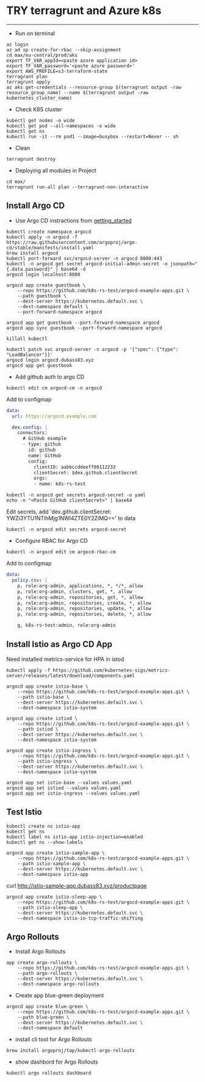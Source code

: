 # TRY terragrunt and Azure k8s
---
+ Run on terminal

```
az login
az ad sp create-for-rbac --skip-assignment
cd max/eu-central/prod/aks
export TF_VAR_appId=<paste azure application id>
export TF_VAR_password='<paste azure password>'
export AWS_PROFILE=s3-terraform-state
terragrant plan
terragrunt apply
az aks get-credentials --resource-group $(terragrunt output -raw resource_group_name) --name $(terragrunt output -raw kubernetes_cluster_name)
```

+ Check K8S cluster

```
kubectl get nodes -o wide
kubectl get pod --all-namespaces -o wide
kubectl get ns
kubectl run -it --rm pod1 --image=busybox --restart=Never -- sh
```

+ Clean

```
terragrunt destroy
```

+ Deploying all modules in Project

```
cd max/
terragrunt run-all plan --terragrunt-non-interactive
```

## Install Argo CD

+ Use Argo CD instractions from [getting_started](https://argoproj.github.io/argo-cd/getting_started/)
```
kubectl create namespace argocd
kubectl apply -n argocd -f https://raw.githubusercontent.com/argoproj/argo-cd/stable/manifests/install.yaml
brew install argocd
kubectl port-forward svc/argocd-server -n argocd 8080:443
kubectl -n argocd get secret argocd-initial-admin-secret -o jsonpath="{.data.password}" | base64 -d
argocd login localhost:8080

argocd app create guestbook \
    --repo https://github.com/k8s-rs-test/argocd-example-apps.git \
    --path guestbook \
    --dest-server https://kubernetes.default.svc \
    --dest-namespace default \
    --port-forward-namespace argocd

argocd app get guestbook --port-forward-namespace argocd
argocd app sync guestbook --port-forward-namespace argocd

killall kubectl

kubectl patch svc argocd-server -n argocd -p '{"spec": {"type": "LoadBalancer"}}'
argocd login argocd.dubass83.xyz
argocd app get guestbook
```
+ Add github auth to argo CD

`kubectl edit cm argocd-cm -n argocd`

Add to configmap
```yaml
data:
  url: https://argocd.example.com

  dex.config: |
    connectors:
      # GitHub example
      - type: github
        id: github
        name: GitHub
        config:
          clientID: aabbccddeeff00112233
          clientSecret: $dex.github.clientSecret
          orgs:
          - name: k8s-rs-test

```

``` 
kubectl -n argocd get secrets argocd-secret -o yaml
echo -n "<Paste GitHub clientSecret>" | base64

```
Edit secrets, add 'dex.github.clientSecret: YWZi<BASE64>3YTU1NTlhMjg1NWI4ZTE0Y2ZiMQ==' to data 

```
kubectl -n argocd edit secrets argocd-secret
```
+ Configure RBAC for Argo CD

```
kubectl -n argocd edit cm argocd-rbac-cm
```

Add to configmap

```yaml
data:
  policy.csv: |
    p, role:org-admin, applications, *, */*, allow
    p, role:org-admin, clusters, get, *, allow
    p, role:org-admin, repositories, get, *, allow
    p, role:org-admin, repositories, create, *, allow
    p, role:org-admin, repositories, update, *, allow
    p, role:org-admin, repositories, delete, *, allow

    g, k8s-rs-test:admin, role:org-admin
```

## Install Istio as Argo CD App
Need installed metrics-service for HPA in istod

```
kubectl apply -f https://github.com/kubernetes-sigs/metrics-server/releases/latest/download/components.yaml
```

```
argocd app create istio-base \
    --repo https://github.com/k8s-rs-test/argocd-example-apps.git \
    --path istio-base \
    --dest-server https://kubernetes.default.svc \
    --dest-namespace istio-system

```

```
argocd app create istiod \
    --repo https://github.com/k8s-rs-test/argocd-example-apps.git \
    --path istiod \
    --dest-server https://kubernetes.default.svc \
    --dest-namespace istio-system

argocd app create istio-ingress \
    --repo https://github.com/k8s-rs-test/argocd-example-apps.git \
    --path istio-ingress \
    --dest-server https://kubernetes.default.svc \
    --dest-namespace istio-system
```

```
argocd app set istio-base --values values.yaml
argocd app set istiod --values values.yaml
argocd app set istio-ingress --values values.yaml
```

## Test Istio
```
kubectl create ns istio-app
kubectl get ns
kubectl label ns istio-app istio-injection=enabled
kubectl get ns --show-labels

argocd app create istio-sample-app \
    --repo https://github.com/k8s-rs-test/argocd-example-apps.git \
    --path istio-sample-app \
    --dest-server https://kubernetes.default.svc \
    --dest-namespace istio-app
```

curl http://istio-sample-app.dubass83.xyz/productpage

```
argocd app create istio-sleep-app \
    --repo https://github.com/k8s-rs-test/argocd-example-apps.git \
    --path istio-sleep-app \
    --dest-server https://kubernetes.default.svc \
    --dest-namespace istio-io-tcp-traffic-shifting
```
## Argo Rollouts

+ Install Argo Rollouts

```
app create argo-rollouts \                              
    --repo https://github.com/k8s-rs-test/argocd-example-apps.git \
    --path argo-rollouts \
    --dest-server https://kubernetes.default.svc \
    --dest-namespace argo-rollouts
```

+ Create app blue-green deployment

```
argocd app create blue-green \
    --repo https://github.com/k8s-rs-test/argocd-example-apps.git \
    --path blue-green \
    --dest-server https://kubernetes.default.svc \
    --dest-namespace default
```
+ install cli tool for Argo Rollouts

`brew install argoproj/tap/kubectl-argo-rollouts`

+ show dashbord for Argo Rollouts

`kubectl argo rollouts dashboard`